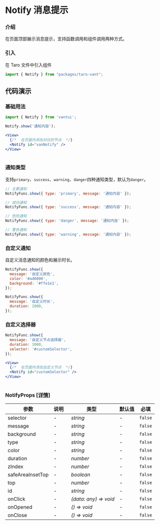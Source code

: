 # Notify 消息提示

### 介绍

在页面顶部展示消息提示，支持函数调用和组件调用两种方式。

### 引入

在 Taro 文件中引入组件

```js
import { Notify } from "packages/taro-vant"; 
```

## 代码演示

### 基础用法

```js
import { Notify } from 'vantui';

Notify.show('通知内容');
```

```jsx
<View>
  {/*  在页面内添加对应的节点  */}
  <Notify id="vanNotify" />
</View>
 
```

### 通知类型

支持`primary`、`success`、`warning`、`danger`四种通知类型，默认为`danger`。

```js
// 主要通知
NotifyFunc.show({ type: 'primary', message: '通知内容' });

// 成功通知
NotifyFunc.show({ type: 'success', message: '通知内容' });

// 危险通知
NotifyFunc.show({ type: 'danger', message: '通知内容' });

// 警告通知
NotifyFunc.show({ type: 'warning', message: '通知内容' });
```

### 自定义通知

自定义消息通知的颜色和展示时长。

```js
NotifyFunc.show({
  message: '自定义颜色',
  color: '#ad0000',
  background: '#ffe1e1',
});

NotifyFunc.show({
  message: '自定义时长',
  duration: 1000,
});
```

### 自定义选择器

```js
NotifyFunc.show({
  message: '自定义节点选择器',
  duration: 1000,
  selector: '#customSelector',
});
```

```jsx
<View>
  {/*  在页面内添加自定义节点  */}
  <Notify id="customSelector" />
</View>
 
```
### NotifyProps [[详情]](https://github.com/AntmJS/vantui/tree/main/packages/vantui/types/notify.d.ts)   

| 参数 | 说明 | 类型 | 默认值 | 必填 |
| --- | --- | --- | --- | --- |
| selector | - | _&nbsp;&nbsp;string<br/>_ | - | `false` |
| message | - | _&nbsp;&nbsp;string<br/>_ | - | `false` |
| background | - | _&nbsp;&nbsp;string<br/>_ | - | `false` |
| type | - | _&nbsp;&nbsp;string<br/>_ | - | `false` |
| color | - | _&nbsp;&nbsp;string<br/>_ | - | `false` |
| duration | - | _&nbsp;&nbsp;number<br/>_ | - | `false` |
| zIndex | - | _&nbsp;&nbsp;number<br/>_ | - | `false` |
| safeAreaInsetTop | - | _&nbsp;&nbsp;boolean<br/>_ | - | `false` |
| top | - | _&nbsp;&nbsp;number<br/>_ | - | `false` |
| id | - | _&nbsp;&nbsp;string<br/>_ | - | `false` |
| onClick | - | _&nbsp;&nbsp;(data:&nbsp;any)&nbsp;=>&nbsp;void<br/>_ | - | `false` |
| onOpened | - | _&nbsp;&nbsp;()&nbsp;=>&nbsp;void<br/>_ | - | `false` |
| onClose | - | _&nbsp;&nbsp;()&nbsp;=>&nbsp;void<br/>_ | - | `false` |

